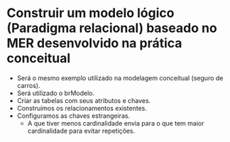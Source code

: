 # Construir um modelo lógico (Paradigma relacional) baseado no MER desenvolvido na prática conceitual

  - Será o mesmo exemplo utilizado na modelagem conceitual (seguro de carros).
  - Será utilizado o brModelo.
  - Criar as tabelas com seus atributos e chaves.
  - Construímos os relacionamentos existentes.
  - Configuramos as chaves estrangeiras.
    - A que tiver menos cardinalidade envia para o que tem maior cardinalidade para evitar repetições.